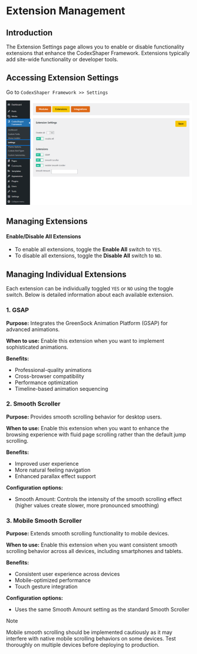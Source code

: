 # Extension Management

## Introduction
The Extension Settings page allows you to enable or disable functionality extensions that enhance the CodexShaper Framework. Extensions typically add site-wide functionality or developer tools.

## Accessing Extension Settings
Go to `CodexShaper Framework >> Settings`

<p class="cxf--img-wrapper">
    <img src="/public/assets/framework/images/settings/extension-settings.png" alt="Module Settings Interface">
</p>

## Managing Extensions

#### Enable/Disable All Extensions
- To enable all extensions, toggle the **Enable All** switch to `YES`.
- To disable all extensions, toggle the **Disable All** switch to `NO`.


## Managing Individual Extensions

Each extension can be individually toggled `YES` or `NO` using the toggle switch. Below is detailed information about each available extension.

### 1. GSAP

**Purpose:** Integrates the GreenSock Animation Platform (GSAP) for advanced animations.

**When to use:** Enable this extension when you want to implement sophisticated animations.

**Benefits:**
- Professional-quality animations
- Cross-browser compatibility
- Performance optimization
- Timeline-based animation sequencing

### 2. Smooth Scroller

**Purpose:** Provides smooth scrolling behavior for desktop users.

**When to use:** Enable this extension when you want to enhance the browsing experience with fluid page scrolling rather than the default jump scrolling.

**Benefits:**
- Improved user experience
- More natural feeling navigation
- Enhanced parallax effect support

**Configuration options:**
- Smooth Amount: Controls the intensity of the smooth scrolling effect (higher values create slower, more pronounced smoothing)

### 3. Mobile Smooth Scroller

**Purpose:** Extends smooth scrolling functionality to mobile devices.

**When to use:** Enable this extension when you want consistent smooth scrolling behavior across all devices, including smartphones and tablets.

**Benefits:**
- Consistent user experience across devices
- Mobile-optimized performance
- Touch gesture integration

**Configuration options:**
- Uses the same Smooth Amount setting as the standard Smooth Scroller

>[!NOTE]
> Mobile smooth scrolling should be implemented cautiously as it may interfere with native mobile scrolling behaviors on some devices. Test thoroughly on multiple devices before deploying to production.